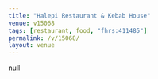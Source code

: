 ```yaml
---
title: "Halepi Restaurant & Kebab House"
venue: v15068
tags: [restaurant, food, "fhrs:411485"]
permalink: /v/15068/
layout: venue
---
```

null